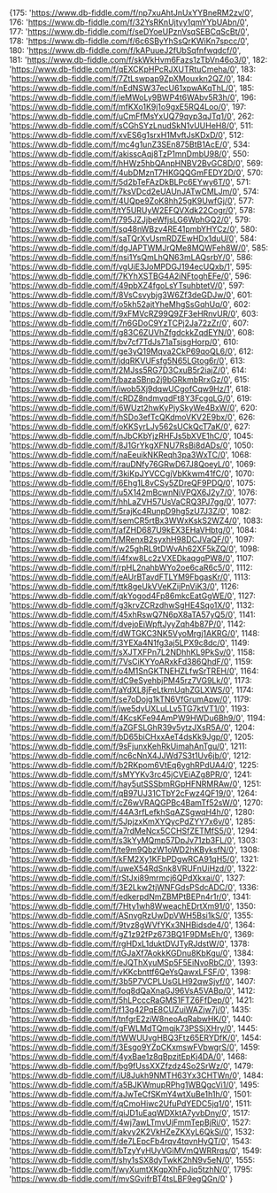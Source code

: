 {175: 'https://www.db-fiddle.com/f/np7xuAhtJnUxYYBneRM2zv/0',                                                                                                                   
176: 'https://www.db-fiddle.com/f/32YsRKnUjtyy1qmYYbUAbn/0',                                                                                                                   
177: 'https://www.db-fiddle.com/f/seDYoeUPznVsqSEBCqScBt/0',                                                                                                                   
178: 'https://www.db-fiddle.com/f/6c6SByYhSsQrKWiKn7spcc/0',                                                                                                                   
180: 'https://www.db-fiddle.com/f/kAPuueJ2fUbSqfnfwqdcf/0',                                                                                                                   
181: 'https://www.db-fiddle.com/f/skWkHvm6Fazs1zTbVn46o3/0',                                                                                                                   182: 'https://www.db-fiddle.com/f/qEXCKpHPcRJXUTRtuCmeha/0',                                                                                                                   183: 'https://www.db-fiddle.com/f/7ZtLswpap9ZpXMouxkn2QZ/0', 184: 'https://www.db-fiddle.com/f/nEdNSW37ecU61xpwAKqThL/0', 185: 'https://www.db-fiddle.com/f/ieMWoLy9BWP4t6WAbv5R3h/0', 196: 'https://www.db-fiddle.com/f/mfKXo1K9j1o9gxE5RQ4Loo/0', 197: 'https://www.db-fiddle.com/f/uCmFfMsYxUQ79qyp3qJTq1/0', 262: 'https://www.db-fiddle.com/f/sCGhSYzLnudSkN1vUUHeH8/0', 511: 'https://www.db-fiddle.com/f/xvES6g1srxH1MvftJsKDxD/0', 512: 'https://www.db-fiddle.com/f/mc4g1unZ3SEn875BtB1AcE/0', 534: 'https://www.db-fiddle.com/f/akisscAqj8TzP1mnDmbU98/0', 550: 'https://www.db-fiddle.com/f/hHWz5hbQAnpHNBV2BvGC8D/0', 569: 'https://www.db-fiddle.com/f/4ubDMznT7HKGQQGmFEDY2D/0', 570: 'https://www.db-fiddle.com/f/5d2bTeFAzDkBLPc6EYwy6T/0', 571: 'https://www.db-fiddle.com/f/7ksVDcd2eUAUnJATwCMLJm/0', 574: 'https://www.db-fiddle.com/f/4UQpe9ZoK8hh25gK9UwfGj/0', 577: 'https://www.db-fiddle.com/f/tY5URUyW2EFQVXdk22Cogr/0', 578: 'https://www.db-fiddle.com/f/795JZJjbeWfjsLG6WphGQ2/0', 579: 'https://www.db-fiddle.com/f/sq48nWBzv4RE41pmbYHYCz/0', 580: 'https://www.db-fiddle.com/f/saTQrXvUsmRDZEwHDx1duU/0', 584: 'https://www.db-fiddle.com/f/dgJAPTWMJrQMe8MQWFeh8W/0', 585: 'https://www.db-fiddle.com/f/nsi1YsQmLhQN63mLAQsrbY/0', 586: 'https://www.db-fiddle.com/f/vgUiE3JoMPDGJ194ecUQxb/1', 595: 'https://www.db-fiddle.com/f/7KYhXSTBG4A2iNFtoghEFe/0', 596: 'https://www.db-fiddle.com/f/49pbXZ4fgoLsYTsuhbtetV/0', 597: 'https://www.db-fiddle.com/f/8VsCsvybjg3W6Zf3deGDJw/0', 601: 'https://www.db-fiddle.com/f/o5kh52ajtYheMhgSsGqhUq/0', 602: 'https://www.db-fiddle.com/f/9xFMVcRZ99Q9ZF3eHRnvUR/0', 603: 'https://www.db-fiddle.com/f/7n6GDoC9YzTCPj2Ja72zZr/0', 607: 'https://www.db-fiddle.com/f/g83C6ZUVhZfgdckkZqdEYN/0', 608: 'https://www.db-fiddle.com/f/bv7cf7TdJs71aTsjsgHorp/0', 610: 'https://www.db-fiddle.com/f/ge3yQ19Mqva2CkP69qoQL6/0', 612: 'https://www.db-fiddle.com/f/jdqRKVUFsfg5N65LGtog6r/0', 613: 'https://www.db-fiddle.com/f/2MJss5RG7D3CxuB5r2iajZ/0', 614: 'https://www.db-fiddle.com/f/bazaSBnp2j9bGRkmbRrxGz/0', 615: 'https://www.db-fiddle.com/f/iwob5Xj9dqwUCgofCqw9Hz/1', 618: 'https://www.db-fiddle.com/f/cRDZ8ndmvqdFt8Y3FcgqLG/0', 619: 'https://www.db-fiddle.com/f/6WUzt2hwKyPjySkyWe4BxW/0', 620: 'https://www.db-fiddle.com/f/hSDo3efTcQKdmoVKV2E9bx/0', 626: 'https://www.db-fiddle.com/f/oKKSyrLJy562sUCkQcT7aK/0', 627: 'https://www.db-fiddle.com/f/nJbCKbYjzRHFJs5bXVE1hC/0', 1045: 'https://www.db-fiddle.com/f/8J1GrYkgXFNU7RsBi8dADs/0', 1050: 'https://www.db-fiddle.com/f/naEeuikNKReqh3pa3WxTC/0', 1068: 'https://www.db-fiddle.com/f/rauDNfy76GRwD67J8QoeyL/0', 1069: 'https://www.db-fiddle.com/f/3kiKpJYVCCgjVbKkwm41fC/0', 1070: 'https://www.db-fiddle.com/f/6Ehg1L8vCSy5ZDreQF9PDQ/0', 1075: 'https://www.db-fiddle.com/f/u5X142mBcwnNiVPQX6J2y7/0', 1076: 'https://www.db-fiddle.com/f/hhLaZVH57UsVaCRQ3PJ7gg/0', 1077: 'https://www.db-fiddle.com/f/5rajKc4RunpD9hg5zU7J3Z/0', 1082: 'https://www.db-fiddle.com/f/semCR5rtBx3WWxKskS2WZ4/0', 1083: 'https://www.db-fiddle.com/f/afZHD687U9kEX3EHaVHbtg/0', 1084: 'https://www.db-fiddle.com/f/MRenxB2syxhH98DCJVaQF/0', 1097: 'https://www.db-fiddle.com/f/w25ghRL9tDWvAh62XF5kZQ/0', 1098: 'https://www.db-fiddle.com/f/i4fxw8Lc2zVXEDkaqgqPW8/0', 1107: 'https://www.db-fiddle.com/f/rpHL2nahbWYo2oe6caR6c5/0', 1112: 'https://www.db-fiddle.com/f/eAUrBTavdFTLYM9FbgasKr/0', 1113: 'https://www.db-fiddle.com/f/ttk8geUkVVeKZijPnViK3/0', 1126: 'https://www.db-fiddle.com/f/qkYogod4Fp86mkcEatGgWE/0', 1127: 'https://www.db-fiddle.com/f/g3krvZCRzdhwSgHE4Sqo1X/0', 1132: 'https://www.db-fiddle.com/f/45xhRswQ7N6pX8aTA57yQ5/0', 1141: 'https://www.db-fiddle.com/f/dvejoEiWpftJyyZqh4b87P/0', 1142: 'https://www.db-fiddle.com/f/dWTGKC3NK5VyoMrgj1AKRG/0', 1148: 'https://www.db-fiddle.com/f/3YEXa4N1fg3aj5LPX9c8dc/0', 1149: 'https://www.db-fiddle.com/f/sXJTXFPn7L2NDhhKL9PkSv/0', 1158: 'https://www.db-fiddle.com/f/7VsCiKYYoARxkFd386QhdF/0', 1159: 'https://www.db-fiddle.com/f/o4M1SnGKTNEHZLfwSrTREH/0', 1164: 'https://www.db-fiddle.com/f/dC9eSyehbjPM45rz7VG9Lk/0', 1173: 'https://www.db-fiddle.com/f/aYdXL8jFeLtkmUqhZGLXWS/0', 1174: 'https://www.db-fiddle.com/f/se7oDojg1kTN6VfGrumApw/0', 1179: 'https://www.db-fiddle.com/f/jwe5dyUXLuLLv5TG7ktVT1/0', 1193: 'https://www.db-fiddle.com/f/4KcsKFe94AmPW9HWDu6Bh9/0', 1194: 'https://www.db-fiddle.com/f/aZGFSLGhR39v5ytzJXsR5A/0', 1204: 'https://www.db-fiddle.com/f/bD65biCHxxAeT4dsKk9Jgp/0', 1205: 'https://www.db-fiddle.com/f/9sFjunxKehRkUimahAnTgu/0', 1211: 'https://www.db-fiddle.com/f/nc6cNnX4JJWd7S3t1Uv6jb/0', 1212: 'https://www.db-fiddle.com/f/b2RKpom6VtEq6yghRPdUA4/0', 1225: 'https://www.db-fiddle.com/f/sMYYKv3rc45jCVEiAZg8PR/0', 1241: 'https://www.db-fiddle.com/f/hay5utSSSbmRGpHFNRMRAw/0', 1251: 'https://www.db-fiddle.com/f/qB97UJ31CTbY2cFwz4QF19/0', 1264: 'https://www.db-fiddle.com/f/cZ6wVRAQGPBc4BamTf52sW/0', 1270: 'https://www.db-fiddle.com/f/44A3rfLefkhSqAZSgwqH4h/0', 1280: 'https://www.db-fiddle.com/f/5JpjzxKmXYQycPdZYY7x6v/0', 1285: 'https://www.db-fiddle.com/f/a7rdMeNcx5CCHSfZETMfS5/0', 1294: 'https://www.db-fiddle.com/f/s3kYyMQmp57DpJv71zb3FL/0', 1303: 'https://www.db-fiddle.com/f/te9m9QbzW1oWD2hKByksfN/0', 1308: 'https://www.db-fiddle.com/f/kFM2Xy1KFbPDgwRCA91qH5/0', 1321: 'https://www.db-fiddle.com/f/uweX54RdSnk8VRUFnUiHzd/0', 1322: 'https://www.db-fiddle.com/f/rStJxi89mrmcj6QPdXkxai/0', 1327: 'https://www.db-fiddle.com/f/3E2Lkw2tjWNFGdsPSdcADC/0', 1336: 'https://www.db-fiddle.com/f/edkerpdNmZBMPtBEPn4r1r/0', 1341: 'https://www.db-fiddle.com/f/7Hty1wh8WweachEDrtXm91/0', 1350: 'https://www.db-fiddle.com/f/ASnvgRzUwDpVWH5Bsi1kS/0', 1355: 'https://www.db-fiddle.com/f/9tvz8gWVfYKx3NHBidsde4/0', 1364: 'https://www.db-fiddle.com/f/gZ1z92fPz673BQ1F9DMsEh/0', 1369: 'https://www.db-fiddle.com/f/rgHDxL1duktDVJTyRJdstW/0', 1378: 'https://www.db-fiddle.com/f/tGJaXf7AokkKGDnu8KbKgu/0', 1384: 'https://www.db-fiddle.com/f/eJQThXyuMSp5F5EiNvoRbC/0', 1393: 'https://www.db-fiddle.com/f/vKKcbnttf6QeYsQawxLFSF/0', 1398: 'https://www.db-fiddle.com/f/3b5P7VCPLUsGLH92qwSjvf/0', 1407: 'https://www.db-fiddle.com/f/foq8dQaXnaGJ96VsA5VABp/0', 1412: 'https://www.db-fiddle.com/f/5hLPcccRaGMS1FTZ6FfDep/0', 1421: 'https://www.db-fiddle.com/f/f13g42PqE8CUZuiWAZjw7j/0', 1435: 'https://www.db-fiddle.com/f/tnfgrE2ziW8neoAqRabwHK/0', 1440: 'https://www.db-fiddle.com/f/gFWLMdTQmgjk73PSSjXHry/0', 1445: 'https://www.db-fiddle.com/f/tWWUUvgHBQ3Ftz65ERYDfK/0', 1454: 'https://www.db-fiddle.com/f/3Esgo9YZpCKxmswFVbwgrS/0', 1459: 'https://www.db-fiddle.com/f/4yxBae1z8qBpzitEpKj4DA/0', 1468: 'https://www.db-fiddle.com/f/bg9fUssXXZfzdz4So2SrWz/0', 1479: 'https://www.db-fiddle.com/f/iU8Jukh9NMTH63Yx3CHTWn/0', 1484: 'https://www.db-fiddle.com/f/a5BJKWmupRPhg1WBQgcVi1/0', 1495: 'https://www.db-fiddle.com/f/aJwTeCfSKmY4wtXuBe1h1h/0', 1501: 'https://www.db-fiddle.com/f/qCmoHiwc2UfuPdYEDC5jq1/0', 1511: 'https://www.db-fiddle.com/f/qiJD1uEaqWDXktA7yvbDny/0', 1517: 'https://www.db-fiddle.com/f/4wj7awLTmvUjFmmTepBjRi/0', 1527: 'https://www.db-fiddle.com/f/akvy2K2VkHZeZKXyL6QkSi/0', 1532: 'https://www.db-fiddle.com/f/de7LEpcFb4rqv4tqvnHyQT/0', 1543: 'https://www.db-fiddle.com/f/bTzyYyHUyVGiMVmQWRRrqs/0', 1549: 'https://www.db-fiddle.com/f/shy1sSX8dyTwkK2hN9v5eN/0', 1555: 'https://www.db-fiddle.com/f/wyXumtXKgpXhFpJiq5tzhN/0', 1795: 'https://www.db-fiddle.com/f/mvSGvifrBT4tsLBF9egQGn/0' }
